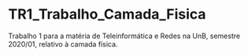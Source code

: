 # TR1_Trabalho_Camada_Fisica
Trabalho 1 para a matéria de Teleinformática e Redes na UnB, semestre 2020/01, relativo à camada física. 
